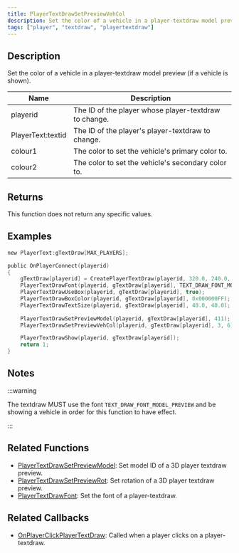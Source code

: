 ```yaml
---
title: PlayerTextDrawSetPreviewVehCol
description: Set the color of a vehicle in a player-textdraw model preview (if a vehicle is shown).
tags: ["player", "textdraw", "playertextdraw"]
---
```


## Description

Set the color of a vehicle in a player-textdraw model preview (if a vehicle is shown).

| Name              | Description                                           |
| ----------------- | ----------------------------------------------------- |
| playerid          | The ID of the player whose player-textdraw to change. |
| PlayerText:textid | The ID of the player's player-textdraw to change.     |
| colour1           | The color to set the vehicle's primary color to.      |
| colour2           | The color to set the vehicle's secondary color to.    |

## Returns

This function does not return any specific values.

## Examples

```c
new PlayerText:gTextDraw[MAX_PLAYERS];

public OnPlayerConnect(playerid)
{
    gTextDraw[playerid] = CreatePlayerTextDraw(playerid, 320.0, 240.0, "_");
    PlayerTextDrawFont(playerid, gTextDraw[playerid], TEXT_DRAW_FONT_MODEL_PREVIEW);
    PlayerTextDrawUseBox(playerid, gTextDraw[playerid], true);
    PlayerTextDrawBoxColor(playerid, gTextDraw[playerid], 0x000000FF);
    PlayerTextDrawTextSize(playerid, gTextDraw[playerid], 40.0, 40.0);
    
    PlayerTextDrawSetPreviewModel(playerid, gTextDraw[playerid], 411);
    PlayerTextDrawSetPreviewVehCol(playerid, gTextDraw[playerid], 3, 6);

    PlayerTextDrawShow(playerid, gTextDraw[playerid]);
    return 1;
}
```

## Notes

:::warning

The textdraw MUST use the font `TEXT_DRAW_FONT_MODEL_PREVIEW` and be showing a vehicle in order for this function to have effect.

:::

## Related Functions

- [PlayerTextDrawSetPreviewModel](PlayerTextDrawSetPreviewModel): Set model ID of a 3D player textdraw preview.
- [PlayerTextDrawSetPreviewRot](PlayerTextDrawSetPreviewRot): Set rotation of a 3D player textdraw preview.
- [PlayerTextDrawFont](PlayerTextDrawFont): Set the font of a player-textdraw.

## Related Callbacks

- [OnPlayerClickPlayerTextDraw](../callbacks/OnPlayerClickPlayerTextDraw): Called when a player clicks on a player-textdraw.
